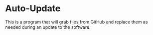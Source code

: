 # Auto-Update
This is a program that will grab files from GitHub and replace them as needed during an update to the software.
